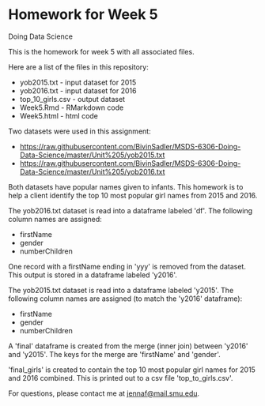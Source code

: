 # Homework for Week 5
Doing Data Science

This is the homework for week 5 with all associated files.

Here are a list of the files in this repository:
* yob2015.txt - input dataset for 2015
* yob2016.txt - input dataset for 2016
* top_10_girls.csv - output dataset
* Week5.Rmd - RMarkdown code
* Week5.html - html code

Two datasets were used in this assignment:
* https://raw.githubusercontent.com/BivinSadler/MSDS-6306-Doing-Data-Science/master/Unit%205/yob2015.txt
* https://raw.githubusercontent.com/BivinSadler/MSDS-6306-Doing-Data-Science/master/Unit%205/yob2016.txt

Both datasets have popular names given to infants. This homework is to help a client identify the top 10 most popular girl names from 2015 and 2016.

The yob2016.txt dataset is read into a dataframe labeled 'df'. The following column names are assigned:
* firstName
* gender
* numberChildren

One record with a firstName ending in 'yyy' is removed from the dataset. This output is stored in a dataframe labeled 'y2016'.

The yob2015.txt dataset is read into a dataframe labeled 'y2015'. The following column names are assigned (to match the 'y2016' dataframe):
* firstName
* gender
* numberChildren

A 'final' dataframe is created from the merge (inner join) between 'y2016' and 'y2015'. The keys for the merge are 'firstName' and 'gender'.

'final_girls' is created to contain the top 10 most popular girl names for 2015 and 2016 combined. This is printed out to a csv file 'top_to_girls.csv'.

For questions, please contact me at jennaf@mail.smu.edu.
